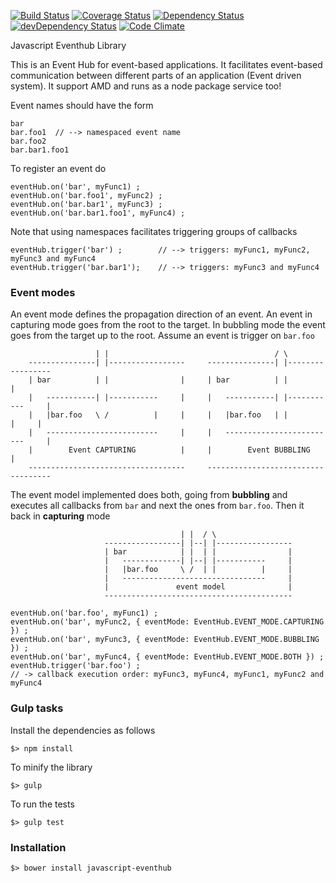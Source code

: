 [![Build Status][travis-url]][travis-image] [![Coverage Status][coveralls-url]][coveralls-image] [![Dependency Status][depstat-image]][depstat-url] [![devDependency Status][depstat-dev-image]][depstat-dev-url] [![Code Climate](https://codeclimate.com/github/scaljeri/javascript-eventhub/badges/gpa.svg)](https://codeclimate.com/github/scaljeri/javascript-eventhub)

Javascript Eventhub Library 

This is an Event Hub for event-based applications. It facilitates event-based communication between different 
parts of an application (Event driven system). It support AMD and runs as a node package service too!
  
Event names should have the form
                                                
    bar
    bar.foo1  // --> namespaced event name
    bar.foo2
    bar.bar1.foo1
    
To register an event do
                                                
    eventHub.on('bar', myFunc1) ;
    eventHub.on('bar.foo1', myFunc2) ;
    eventHub.on('bar.bar1', myFunc3) ;
    eventHub.on('bar.bar1.foo1', myFunc4) ;
    
Note that using namespaces facilitates triggering groups of callbacks
                                                
    eventHub.trigger('bar') ;        // --> triggers: myFunc1, myFunc2, myFunc3 and myFunc4
    eventHub.trigger('bar.bar1');    // --> triggers: myFunc3 and myFunc4
    
### Event modes

An event mode defines the propagation direction of an event. An event in capturing mode  goes from the root to the target. 
In bubbling mode the event goes from the target up to the root. Assume an event is trigger on `bar.foo`
                     
                       | |                                     / \
        ---------------| |-----------------     ---------------| |-----------------
        | bar          | |                |     | bar          | |                |
        |   -----------| |-----------     |     |   -----------| |-----------     |
        |   |bar.foo   \ /          |     |     |   |bar.foo   | |          |     |
        |   -------------------------     |     |   -------------------------     |
        |        Event CAPTURING          |     |        Event BUBBLING           |
        -----------------------------------     -----------------------------------
                     
The event model implemented does both, going from **bubbling** and executes all callbacks from `bar` and next the ones from `bar.foo`.
Then it back in **capturing** mode
                     
                                          | |  / \
                         -----------------| |--| |-----------------
                         | bar            | |  | |                |
                         |   -------------| |--| |-----------     |
                         |   |bar.foo     \ /  | |          |     |
                         |   --------------------------------     |
                         |               event model              |
                         ------------------------------------------
                      
    eventHub.on('bar.foo', myFunc1) ;
    eventHub.on('bar', myFunc2, { eventMode: EventHub.EVENT_MODE.CAPTURING }) ;
    eventHub.on('bar', myFunc3, { eventMode: EventHub.EVENT_MODE.BUBBLING }) ;
    eventHub.on('bar', myFunc4, { eventMode: EventHub.EVENT_MODE.BOTH }) ;
    eventHub.trigger('bar.foo') ; 
    // -> callback execution order: myFunc3, myFunc4, myFunc1, myFunc2 and myFunc4

### Gulp tasks ###

Install the dependencies as follows

    $> npm install

To minify the library

    $> gulp
    
To run the tests

    $> gulp test
    
### Installation ###

    $> bower install javascript-eventhub

[travis-url]: https://travis-ci.org/scaljeri/javascript-eventhub.png
[travis-image]: https://travis-ci.org/scaljeri/javascript-eventhub

[coveralls-url]: https://coveralls.io/repos/scaljeri/javascript-eventhub/badge.svg
[coveralls-image]: https://coveralls.io/r/scaljeri/javascript-eventhub

[depstat-url]: https://david-dm.org/scaljeri/javascript-eventhub
[depstat-image]: https://david-dm.org/scaljeri/javascript-eventhub.svg

[depstat-dev-url]: https://david-dm.org/scaljeri/javascript-eventhub#info=devDependencies
[depstat-dev-image]: https://david-dm.org/scaljeri/javascript-eventhub/dev-status.svg
